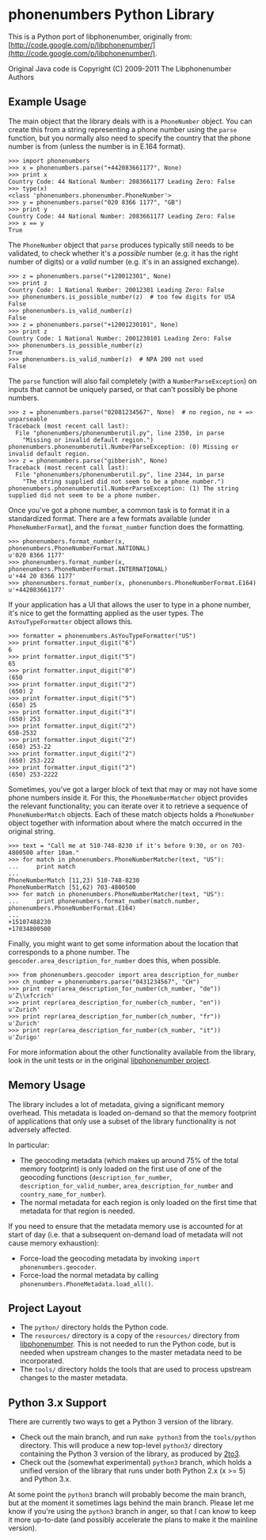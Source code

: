 phonenumbers Python Library
===========================

This is a Python port of libphonenumber, originally from:
  [http://code.google.com/p/libphonenumber/](http://code.google.com/p/libphonenumber/).

Original Java code is Copyright (C) 2009-2011 The Libphonenumber Authors

Example Usage
-------------

The main object that the library deals with is a `PhoneNumber` object.  You can create this from a string
representing a phone number using the `parse` function, but you normally also need to specify the country
that the phone number is from (unless the number is in E.164 format).

    >>> import phonenumbers
    >>> x = phonenumbers.parse("+442083661177", None)
    >>> print x
    Country Code: 44 National Number: 2083661177 Leading Zero: False
    >>> type(x)
    <class 'phonenumbers.phonenumber.PhoneNumber'>
    >>> y = phonenumbers.parse("020 8366 1177", "GB")
    >>> print y
    Country Code: 44 National Number: 2083661177 Leading Zero: False
    >>> x == y
    True

The `PhoneNumber` object that `parse` produces typically still needs to be validated, to check whether
it's a *possible* number (e.g. it has the right number of digits) or a *valid* number (e.g. it's
in an assigned exchange).

    >>> z = phonenumbers.parse("+120012301", None)
    >>> print z
    Country Code: 1 National Number: 20012301 Leading Zero: False
    >>> phonenumbers.is_possible_number(z)  # too few digits for USA
    False
    >>> phonenumbers.is_valid_number(z)
    False
    >>> z = phonenumbers.parse("+12001230101", None)
    >>> print z
    Country Code: 1 National Number: 2001230101 Leading Zero: False
    >>> phonenumbers.is_possible_number(z)
    True
    >>> phonenumbers.is_valid_number(z)  # NPA 200 not used
    False

The `parse` function will also fail completely (with a `NumberParseException`) on inputs that cannot
be uniquely parsed, or that  can't possibly be phone numbers.

    >>> z = phonenumbers.parse("02081234567", None)  # no region, no + => unparseable
    Traceback (most recent call last):
      File "phonenumbers/phonenumberutil.py", line 2350, in parse
        "Missing or invalid default region.")
    phonenumbers.phonenumberutil.NumberParseException: (0) Missing or invalid default region.
    >>> z = phonenumbers.parse("gibberish", None)
    Traceback (most recent call last):
      File "phonenumbers/phonenumberutil.py", line 2344, in parse
        "The string supplied did not seem to be a phone number.")
    phonenumbers.phonenumberutil.NumberParseException: (1) The string supplied did not seem to be a phone number.

Once you've got a phone number, a common task is to format it in a standardized format.  There are a few
formats available (under `PhoneNumberFormat`), and the `format_number` function does the formatting.

    >>> phonenumbers.format_number(x, phonenumbers.PhoneNumberFormat.NATIONAL)
    u'020 8366 1177'
    >>> phonenumbers.format_number(x, phonenumbers.PhoneNumberFormat.INTERNATIONAL)
    u'+44 20 8366 1177'
    >>> phonenumbers.format_number(x, phonenumbers.PhoneNumberFormat.E164)
    u'+442083661177'

If your application has a UI that allows the user to type in a phone number, it's nice to get the formatting
applied as the user types.   The `AsYouTypeFormatter` object allows this.

    >>> formatter = phonenumbers.AsYouTypeFormatter("US")
    >>> print formatter.input_digit("6")
    6
    >>> print formatter.input_digit("5")
    65
    >>> print formatter.input_digit("0")
    (650
    >>> print formatter.input_digit("2")
    (650) 2
    >>> print formatter.input_digit("5")
    (650) 25
    >>> print formatter.input_digit("3")
    (650) 253
    >>> print formatter.input_digit("2")
    650-2532
    >>> print formatter.input_digit("2")
    (650) 253-22
    >>> print formatter.input_digit("2")
    (650) 253-222
    >>> print formatter.input_digit("2")
    (650) 253-2222

Sometimes, you've got a larger block of text that may or may not have some phone numbers inside it.  For this,
the `PhoneNumberMatcher` object provides the relevant functionality; you can iterate over it to retrieve a
sequence of `PhoneNumberMatch` objects.  Each of these match objects holds a `PhoneNumber` object together
with information about where the match occurred in the original string.

    >>> text = "Call me at 510-748-8230 if it's before 9:30, or on 703-4800500 after 10am."
    >>> for match in phonenumbers.PhoneNumberMatcher(text, "US"):
    ...     print match
    ...
    PhoneNumberMatch [11,23) 510-748-8230
    PhoneNumberMatch [51,62) 703-4800500
    >>> for match in phonenumbers.PhoneNumberMatcher(text, "US"):
    ...     print phonenumbers.format_number(match.number, phonenumbers.PhoneNumberFormat.E164)
    ...
    +15107488230
    +17034800500

Finally, you might want to get some information about the location that corresponds to a phone number.  The
`geocoder.area_description_for_number` does this, when possible.

    >>> from phonenumbers.geocoder import area_description_for_number
    >>> ch_number = phonenumbers.parse("0431234567", "CH")
    >>> print repr(area_description_for_number(ch_number, "de"))
    u'Z\\xfcrich'
    >>> print repr(area_description_for_number(ch_number, "en"))
    u'Zurich'
    >>> print repr(area_description_for_number(ch_number, "fr"))
    u'Zurich'
    >>> print repr(area_description_for_number(ch_number, "it"))
    u'Zurigo'

For more information about the other functionality available from the library, look in the unit tests or in the original
[libphonenumber project](http://code.google.com/p/libphonenumber/).

Memory Usage
------------

The library includes a lot of metadata, giving a significant memory overhead.  This metadata is loaded on-demand so that
the memory footprint of applications that only use a subset of the library functionality is not adversely affected.

In particular:

* The geocoding metadata (which makes up around 75% of the total memory footprint) is only loaded on the first use of
  one of the geocoding functions (`description_for_number`, `description_for_valid_number`,
  `area_description_for_number` and `country_name_for_number`).
* The normal metadata for each region is only loaded on the first time that metadata for that region is needed.

If you need to ensure that the metadata memory use is accounted for at start of day (i.e. that a subsequent on-demand
load of metadata will not cause memory exhaustion):

* Force-load the geocoding metadata by invoking `import phonenumbers.geocoder`.
* Force-load the normal metadata by calling `phonenumbers.PhoneMetadata.load_all()`.

Project Layout
--------------
* The `python/` directory holds the Python code.
* The `resources/` directory is a copy of the `resources/`
  directory from
  [libphonenumber](http://code.google.com/p/libphonenumber/source/browse/#svn%2Ftrunk%2Fresources).
  This is not needed to run the Python code, but is needed when upstream
  changes to the master metadata need to be incorporated.
* The `tools/` directory holds the tools that are used to process upstream
  changes to the master metadata.

Python 3.x Support
------------------

There are currently two ways to get a Python 3 version of the library.

* Check out the main branch, and run `make python3` from the `tools/python` directory.  This will produce a new
  top-level `python3/` directory containing the Python 3 version of the library, as produced by
  [2to3](http://docs.python.org/2/library/2to3.html).
* Check out the (somewhat experimental) `python3` branch, which holds a unified version of the library that runs
  under both Python 2.x (x >= 5) and Python 3.x.

At some point the `python3` branch will probably become the main branch, but at the moment it sometimes lags behind the
main branch.  Please let me know if you're using the `python3` branch in anger, so that I can know to keep it more
up-to-date (and possibly accelerate the plans to make it the mainline version).
